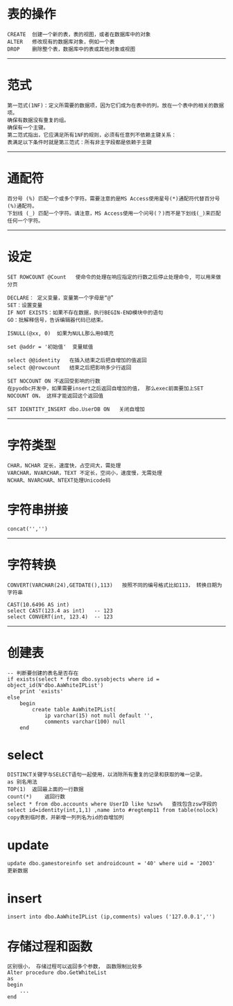 # 表的操作
    CREATE	创建一个新的表，表的视图，或者在数据库中的对象
    ALTER	修改现有的数据库对象，例如一个表
    DROP	删除整个表，数据库中的表或其他对象或视图

---

# 范式

	第一范式(1NF)：定义所需要的数据项，因为它们成为在表中的列。放在一个表中的相关的数据项。
	确保有数据没有重复的组。
	确保有一个主键。
	第二范式指出，它应满足所有1NF的规则，必须有任意列不依赖主键关系：
	表满足以下条件时就是第三范式：所有非主字段都是依赖于主键



---

# 通配符

	百分号 (%)	匹配一个或多个字符。需要注意的是MS Access使用星号(*)通配符代替百分号(%)通配符。
	下划线 (_)	匹配一个字符。请注意，MS Access使用一个问号(？)而不是下划线(_)来匹配任何一个字符。

---

# 设定

	SET ROWCOUNT @Count   使命令的处理在响应指定的行数之后停止处理命令, 可以用来做分页
	
	DECLARE： 定义变量，变量第一个字母是“@”
	SET：设置变量
	IF NOT EXISTS：如果不存在数据，执行BEGIN-END模块中的语句
	GO：批解释信号，告诉编辑器代码已结束。

	ISNULL(@xx, 0)	如果为NULL那么用0填充
	
	set @addr = '初始值'  变量赋值
	
	select @@identity	在插入结束之后把自增加的值返回
	select @@rowcount	结束之后把影响多少行返回
	
	SET NOCOUNT ON 不返回受影响的行数
	在pyodbc开发中，如果需要insert之后返回自增加的值， 那么exec前面要加上SET NOCOUNT ON， 这样才能返回这个返回值
	
	SET IDENTITY_INSERT dbo.UserDB ON   关闭自增加

---

# 字符类型

	CHAR，NCHAR 定长，速度快，占空间大，需处理
	VARCHAR，NVARCHAR，TEXT 不定长，空间小，速度慢，无需处理
	NCHAR、NVARCHAR、NTEXT处理Unicode码

# 字符串拼接

	concat('','')

---


# 字符转换

	CONVERT(VARCHAR(24),GETDATE(),113)   按照不同的编号格式比如113， 转换日期为字符串
	
	CAST(10.6496 AS int)
	select CAST(123.4 as int)   -- 123
	select CONVERT(int, 123.4)  -- 123 

---


# 创建表

	-- 判断要创建的表名是否存在 
	if exists(select * from dbo.sysobjects where id = object_id(N'dbo.AaWhiteIPList') 
		print 'exists'
	else
		begin
			create table AaWhiteIPList(
				ip varchar(15) not null default '',
				comments varchar(100) null
		end

	
# select

	DISTINCT关键字与SELECT语句一起使用，以消除所有重复的记录和获取的唯一记录。
	as 别名用法
	TOP(1)	返回最上面的一行数据
	count(*)	返回行数
	select * from dbo.accounts where UserID like %zsw%   查找包含zsw字段的
	select id=identity(int,1,1) ,name into #regtemp11 from table(nolock)	copy表到临时表，并新增一列列名为id的自增加列


# update

	update dbo.gamestoreinfo set androidcount = '40' where uid = '2003'   更新数据

# insert

	insert into dbo.AaWhiteIPList (ip,comments) values ('127.0.0.1','')


# 存储过程和函数

	区别很小， 存储过程可以返回多个参数， 函数限制比较多
	Alter procedure dbo.GetWhiteList
	as
	begin
		...
	end

